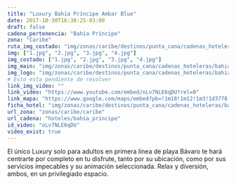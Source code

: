 ```yaml
---
title: "Luxury Bahía Príncipe Ambar Blue"
date: 2017-10-30T16:38:25-03:00
draft: false
cadena_pertenencia: "Bahía Príncipe"
zona: "Caribe"
ruta_img_costado: "img/zonas/caribe/destinos/punta_cana/cadenas_hoteleras/bahia_principe/luxury_bahia_principe_ambar_blue/imagenes_hotel/"
img: ["1.jpg", "2.jpg", "3.jpg", "4.jpg"]
img_costado: ["1.jpg", "2.jpg", "3.jpg", "4.jpg"]
img_main: "img/zonas/caribe/destinos/punta_cana/cadenas_hoteleras/bahia_principe/luxury_bahia_principe_ambar_blue/luxury_bahia_principe_ambar_blue.jpg"
img_logo: "img/zonas/caribe/destinos/punta_cana/cadenas_hoteleras/bahia_principe/luxury_bahia_principe_ambar_blue/logo_hotel/logo_luxury_bahia_principe_ambar_blue.jpg"
# Esto esta pendiente de resolver
link_img_video: ""
link_video: "https://www.youtube.com/embed/oLv7NLE6qDU?rel=0"
link_mapa: "https://www.google.com/maps/embed?pb=!1m18!1m12!1m3!1d3778.5870793553668!2d-68.46483568510418!3d18.72729598728889!2m3!1f0!2f0!3f0!3m2!1i1024!2i768!4f13.1!3m3!1m2!1s0x0%3A0x0!2zMTjCsDQzJzM4LjMiTiA2OMKwMjcnNDUuNSJX!5e0!3m2!1ses!2scl!4v1509463341986"
ficha_hotel: "img/zonas/caribe/destinos/punta_cana/cadenas_hoteleras/bahia_principe/luxury_bahia_principe_ambar_blue/luxury_bahia_principe_ambar_blue.pdf"
url_zona: "zonas/caribe/caribe"
url_cadena: "hoteles/bahia_principe"
id_video: "oLv7NLE6qDU"
video_exist: true
---
```


El único Luxury solo para adultos en primera línea de playa Bávaro te hará centrarte por completo en tu disfrute, tanto por su ubicación, como por sus servicios impecables y su animación seleccionada. Relax y diversión, ambos, en un privilegiado espacio.
